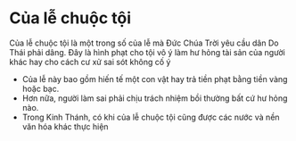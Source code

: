 # Của lễ chuộc tội

Của lễ chuộc tội là một trong số của lễ mà Đức Chúa Trời yêu cầu dân Do Thái phải dâng.  Đây là hình phạt cho tội vô ý làm hư hỏng tài sản của người khác hay cho cách cư xử sai sót không cố ý
- Của lễ này bao gồm hiến tế một con vật hay trả tiền phạt bằng tiền vàng hoặc bạc.
- Hơn nữa, người làm sai phải chịu trách nhiệm bồi thường bất cứ hư hỏng nào.
- Trong Kinh Thánh, có khi của lễ chuộc tội cũng được các nước và nền văn hóa khác thực hiện

